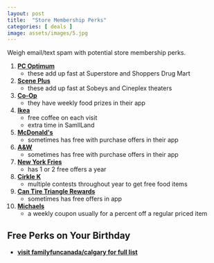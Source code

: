 ```yaml
---
layout: post
title:  "Store Membership Perks"
categories: [ deals ]
image: assets/images/5.jpg
---
```


Weigh email/text spam with potential store membership perks.


1. **[PC Optimum](https://www.pcoptimum.ca/)**
    - these add up fast at Superstore and Shoppers Drug Mart
2. **[Scene Plus](https://www.sceneplus.ca/)**
    - these add up fast at Sobeys and Cineplex theaters
3. **[Co-Op](https://www.calgarycoop.com/membership/)**
    - they have weekly food prizes in their app
4. **[Ikea](https://www.ikea.com/ca/en/ikea-family/)**
    - free coffee on each visit
    - extra time in SamllLand
5. **[McDonald's](https://www.mcdonalds.com/ca/en-ca/getmoremcds/mymcdonaldsrewards.html)**
    - sometimes has free with purchase offers in their app
6. **[A&W](https://web.aw.ca/en/order)**
    - sometimes has free with purchase offers in their app
6. **[New York Fries](https://frysociety.newyorkfries.com/Wrap?vnPath=%2f)**
    - has 1 or 2 free offers a year
7. **[Cirkle K](https://games.circlek.com/ca)**
    - multiple contests throughout year to get free food items
8. **[Can Tire Triangle Rewards](https://www.canadiantire.ca/en/triangle-registration.html)**
    - sometimes has free offers in app
9. **[Michaels](https://canada.michaels.com/en/coupons)**
    - a weekly coupon usually for a percent off a regular priced item


## Free Perks on Your Birthday

+ **[visit familyfuncanada/calgary for full list](https://www.familyfuncanada.com/calgary/happy-birthday-get-free-treats-on-your-special-day/)**



